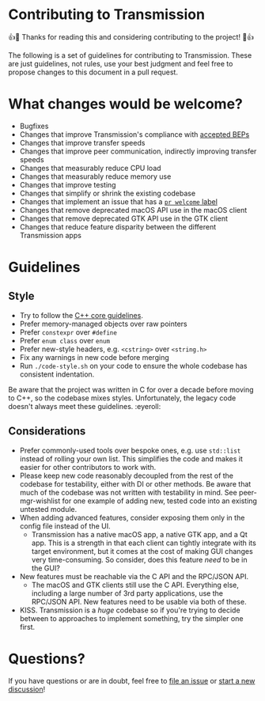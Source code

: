 # Contributing to Transmission

:+1::tada: Thanks for reading this and considering contributing to the project! :tada::+1:

The following is a set of guidelines for contributing to Transmission. These are just guidelines, not rules, use your best judgment and feel free to propose changes to this document in a pull request.

# What changes would be welcome?

- Bugfixes
- Changes that improve Transmission's compliance with [accepted BEPs](https://www.bittorrent.org/beps/bep_0000.html)
- Changes that improve transfer speeds
- Changes that improve peer communication, indirectly improving transfer speeds
- Changes that measurably reduce CPU load
- Changes that measurably reduce memory use
- Changes that improve testing
- Changes that simplify or shrink the existing codebase
- Changes that implement an issue that has a [`pr welcome` label](https://github.com/transmission/transmission/issues?q=is%3Aissue+is%3Aopen+label%3A%22pr+welcome%22)
- Changes that remove deprecated macOS API use in the macOS client
- Changes that remove deprecated GTK API use in the GTK client
- Changes that reduce feature disparity between the different Transmission apps

# Guidelines

## Style

- Try to follow the [C++ core guidelines](https://isocpp.github.io/CppCoreGuidelines/CppCoreGuidelines).
- Prefer memory-managed objects over raw pointers
- Prefer `constexpr` over `#define`
- Prefer `enum class` over `enum`
- Prefer new-style headers, e.g. `<cstring>` over `<string.h>`
- Fix any warnings in new code before merging
- Run `./code-style.sh` on your code to ensure the whole codebase has consistent indentation.

Be aware that the project was written in C for over a decade before moving to C++, so the codebase mixes styles. Unfortunately, the legacy code doesn't always meet these guidelines. :eyeroll:

## Considerations

- Prefer commonly-used tools over bespoke ones, e.g. use `std::list` instead of rolling your own list. This simplifies the code and makes it easier for other contributors to work with.
- Please keep new code reasonably decoupled from the rest of the codebase for testability, either with DI or other methods. Be aware that much of the codebase was not written  with testability in mind. See peer-mgr-wishlist for one example of adding new, tested code into an existing untested module.
- When adding advanced features, consider exposing them only in the config file instead of the UI.
  - Transmission has a native macOS app, a native GTK app, and a Qt app. This is a strength in that each client can tightly integrate with its target environment, but it comes at the cost of making GUI changes very time-consuming. So consider, does this feature _need_ to be in the GUI?
- New features must be reachable via the C API and the RPC/JSON API.
  - The macOS and GTK clients still use the C API. Everything else, including a large number of 3rd party applications, use the RPC/JSON API. New features need to be usable via both of these.
- KISS. Transmission is a _huge_ codebase so if you're trying to decide between to approaches to implement something, try the simpler one first.
 
# Questions?

If you have questions or are in doubt, feel free to [file an issue](https://github.com/transmission/transmission/issues/new/choose) or [start a new discussion](https://github.com/transmission/transmission/discussions/new)!

